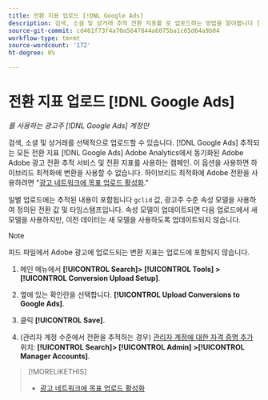 ```yaml
---
title: 전환 지표 업로드 [!DNL Google Ads]
description: 검색, 소셜 및 상거래 추적 전환 지표를 로 업로드하는 방법을 알아봅니다 [!DNL Google Ads].
source-git-commit: cd461f73f4a70a5647844a6075ba1c65d64a9b04
workflow-type: tm+mt
source-wordcount: '172'
ht-degree: 0%

---
```


# 전환 지표 업로드 [!DNL Google Ads]

*를 사용하는 광고주 [!DNL Google Ads] 계정만*

검색, 소셜 및 상거래를 선택적으로 업로드할 수 있습니다. [!DNL Google Ads] 추적되는 모든 전환 지표 [!DNL Google Ads] Adobe Analytics에서 동기화된 Adobe Adobe 광고 전환 추적 서비스 및 전환 지표를 사용하는 캠페인. 이 옵션을 사용하면 하이브리드 최적화에 변환을 사용할 수 없습니다. 하이브리드 최적화에 Adobe 전환을 사용하려면 &quot;[광고 네트워크에 목표 업로드 활성화](objective-upload-to-networks.md).&quot;

일별 업로드에는 추적된 내용이 포함됩니다 `gclid` 값, 광고주 수준 속성 모델을 사용하여 정의된 전환 값 및 타임스탬프입니다. 속성 모델이 업데이트되면 다음 업로드에서 새 모델을 사용하지만, 이전 데이터는 새 모델을 사용하도록 업데이트되지 않습니다.

>[!NOTE]
>
>피드 파일에서 Adobe 광고에 업로드되는 변환 지표는 업로드에 포함되지 않습니다.

1. 메인 메뉴에서 **[!UICONTROL Search]> [!UICONTROL Tools] >[!UICONTROL Conversion Upload Setup]**.

1. 옆에 있는 확인란을 선택합니다. **[!UICONTROL Upload Conversions to Google Ads]**.

1. 클릭 **[!UICONTROL Save]**.

1. (관리자 계정 수준에서 전환을 추적하는 경우) [관리자 계정에 대한 자격 증명 추가](/help/search-social-commerce/admin/manager-accounts.md) 위치: **[!UICONTROL Search]> [!UICONTROL Admin] >[!UICONTROL Manager Accounts]**.

>[!MORELIKETHIS]
>
>* [광고 네트워크에 목표 업로드 활성화](objective-upload-to-networks.md)

